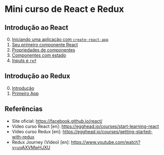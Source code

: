 # Mini curso de React e Redux

## Introdução ao React

0. [Iniciando uma aplicação com `create-react-app`](react/0-setup.md)
1. [Seu primeiro componente React](react/1-primeiro-componente.md)
1. [Propriedades de componentes](react/2-props.md)
1. [Componentes com estado](react/3-state.md)
1. [Inputs e `ref`](react/4-input-ref.md)

## Introdução ao Redux

0. [Introdução](redux/0-introducao.md)
0. [Primeiro App](redux/1-primeiro-app.md)

## Referências

* Site oficial: https://facebook.github.io/react/
* Video curso React [en]: https://egghead.io/courses/start-learning-react
* Vídeo curso Redux [en]: https://egghead.io/courses/getting-started-with-redux
* Redux Journey (Vídeo) [en]: https://www.youtube.com/watch?v=uvAXVMwHJXU
